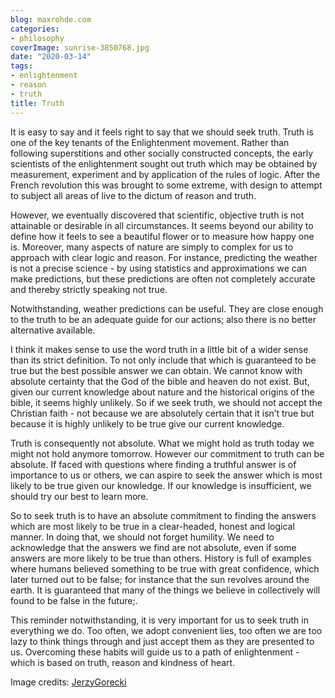 ```yaml
---
blog: maxrohde.com
categories:
- philosophy
coverImage: sunrise-3850768.jpg
date: "2020-03-14"
tags:
- enlightenment
- reason
- truth
title: Truth
---
```


It is easy to say and it feels right to say that we should seek truth. Truth is one of the key tenants of the Enlightenment movement. Rather than following superstitions and other socially constructed concepts, the early scientists of the enlightenment sought out truth which may be obtained by measurement, experiment and by application of the rules of logic. After the French revolution this was brought to some extreme, with design to attempt to subject all areas of live to the dictum of reason and truth.

However, we eventually discovered that scientific, objective truth is not attainable or desirable in all circumstances. It seems beyond our ability to define how it feels to see a beautiful flower or to measure how happy one is. Moreover, many aspects of nature are simply to complex for us to approach with clear logic and reason. For instance, predicting the weather is not a precise science - by using statistics and approximations we can make predictions, but these predictions are often not completely accurate and thereby strictly speaking not true.

Notwithstanding, weather predictions can be useful. They are close enough to the truth to be an adequate guide for our actions; also there is no better alternative available.

I think it makes sense to use the word truth in a little bit of a wider sense than its strict definition. To not only include that which is guaranteed to be true but the best possible answer we can obtain. We cannot know with absolute certainty that the God of the bible and heaven do not exist. But, given our current knowledge about nature and the historical origins of the bible, it seems highly unlikely. So if we seek truth, we should not accept the Christian faith - not because we are absolutely certain that it isn’t true but because it is highly unlikely to be true give our current knowledge.

Truth is consequently not absolute. What we might hold as truth today we might not hold anymore tomorrow. However our commitment to truth can be absolute. If faced with questions where finding a truthful answer is of importance to us or others, we can aspire to seek the answer which is most likely to be true given our knowledge. If our knowledge is insufficient, we should try our best to learn more.

So to seek truth is to have an absolute commitment to finding the answers which are most likely to be true in a clear-headed, honest and logical manner. In doing that, we should not forget humility. We need to acknowledge that the answers we find are not absolute, even if some answers are more likely to be true than others. History is full of examples where humans believed something to be true with great confidence, which later turned out to be false; for instance that the sun revolves around the earth. It is guaranteed that many of the things we believe in collectively will found to be false in the future;.

This reminder notwithstanding, it is very important for us to seek truth in everything we do. Too often, we adopt convenient lies, too often we are too lazy to think things through and just accept them as they are presented to us. Overcoming these habits will guide us to a path of enlightenment - which is based on truth, reason and kindness of heart.

Image credits: [JerzyGorecki](https://pixabay.com/users/JerzyGorecki-2233926/)
